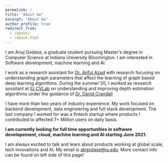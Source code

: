 ```yaml
---
permalink: /
title: "About me"
excerpt: "About me"
author_profile: true
redirect_from:
  - /about/
  - /about.html
---
```




I am Anuj Godase, a graduate student pursuing Master's degree in Computer Science at Indiana University Bloomington. I am interested in Software development, machine learning and AI.

I work as a research assistant for [Dr. Ariful Azad](https://arifulazad.com/) with research focusing on understanding graph parameters that affect the learning of graph based deep learning algorithms. During the summer'20, I worked as research asssitant at [IU CVLab](https://vision.soic.indiana.edu/) on understanding and improving depth estimation algorithms under the guidance of [Dr. David Crandall](https://homes.luddy.indiana.edu/djcran/)

I have more than two years of industry experience. My work focused on backend development, data engineering and full stack development. The last company I worked for was a fintech startup where products I contributed to affected 7+ Million users on daily basis.

**I am currently looking for full time opportunities in software developement, cloud, machine learning and AI starting June 2021.**

I am always excited to talk and learn about products working at global scale, tech invovations and AI. My email is [abgodase@iu.edu](mailto:abgodase@iu.edu). More contact info can be found on left side of this page!